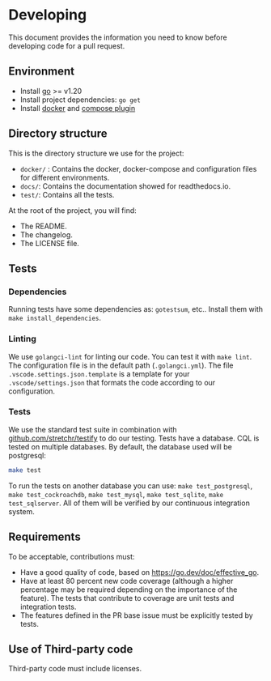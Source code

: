 # Developing

This document provides the information you need to know before developing code for a pull request.

## Environment

- Install [go](https://go.dev/doc/install) >= v1.20
- Install project dependencies: `go get`
- Install [docker](https://docs.docker.com/engine/install/) and [compose plugin](https://docs.docker.com/compose/install/)

## Directory structure

This is the directory structure we use for the project:

- `docker/` : Contains the docker, docker-compose and configuration files for different environments.
- `docs/`: Contains the documentation showed for readthedocs.io.
- `test/`: Contains all the tests.

At the root of the project, you will find:

- The README.
- The changelog.
- The LICENSE file.

## Tests

### Dependencies

Running tests have some dependencies as: `gotestsum`, etc.. Install them with `make install_dependencies`.

### Linting

We use `golangci-lint` for linting our code. You can test it with `make lint`. The configuration file is in the default path (`.golangci.yml`). The file `.vscode.settings.json.template` is a template for your `.vscode/settings.json` that formats the code according to our configuration.

### Tests

We use the standard test suite in combination with [github.com/stretchr/testify](https://github.com/stretchr/testify) to do our testing. Tests have a database. CQL is tested on multiple databases. By default, the database used will be postgresql:

```sh
make test
```

To run the tests on another database you can use: `make test_postgresql`, `make test_cockroachdb`, `make test_mysql`, `make test_sqlite`, `make test_sqlserver`. All of them will be verified by our continuous integration system.

## Requirements

To be acceptable, contributions must:

- Have a good quality of code, based on <https://go.dev/doc/effective_go>.
- Have at least 80 percent new code coverage (although a higher percentage may be required depending on the importance of the feature). The tests that contribute to coverage are unit tests and integration tests.
- The features defined in the PR base issue must be explicitly tested by tests.

## Use of Third-party code

Third-party code must include licenses.
